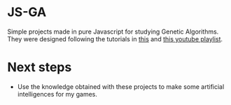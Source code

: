 # JS-GA

Simple projects made in pure Javascript for studying Genetic Algorithms.
They were designed following the tutorials in [this](https://www.youtube.com/playlist?list=PLRqwX-V7Uu6bw4n02JP28QDuUdNi3EXxJ) and [this youtube playlist](https://www.youtube.com/playlist?list=PLRqwX-V7Uu6bJM3VgzjNV5YxVxUwzALHV).

# Next steps

- Use the knowledge obtained with these projects to make some artificial intelligences for my games.